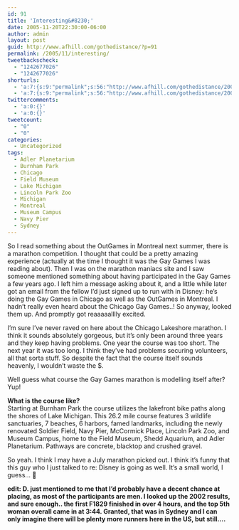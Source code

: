 ```yaml
---
id: 91
title: 'Interesting&#8230;'
date: 2005-11-20T22:30:00-06:00
author: admin
layout: post
guid: http://www.afhill.com/gothedistance/?p=91
permalink: /2005/11/interesting/
tweetbackscheck:
  - "1242677026"
  - "1242677026"
shorturls:
  - 'a:7:{s:9:"permalink";s:56:"http://www.afhill.com/gothedistance/2005/11/interesting/";s:7:"tinyurl";s:25:"http://tinyurl.com/qedd7v";s:4:"isgd";s:17:"http://is.gd/B5aw";s:5:"bitly";s:19:"http://bit.ly/JoaMr";s:5:"snipr";s:22:"http://snipr.com/ia9k7";s:5:"snurl";s:22:"http://snurl.com/ia9k7";s:7:"snipurl";s:24:"http://snipurl.com/ia9k7";}'
  - 'a:7:{s:9:"permalink";s:56:"http://www.afhill.com/gothedistance/2005/11/interesting/";s:7:"tinyurl";s:25:"http://tinyurl.com/qedd7v";s:4:"isgd";s:17:"http://is.gd/B5aw";s:5:"bitly";s:19:"http://bit.ly/JoaMr";s:5:"snipr";s:22:"http://snipr.com/ia9k7";s:5:"snurl";s:22:"http://snurl.com/ia9k7";s:7:"snipurl";s:24:"http://snipurl.com/ia9k7";}'
twittercomments:
  - 'a:0:{}'
  - 'a:0:{}'
tweetcount:
  - "0"
  - "0"
categories:
  - Uncategorized
tags:
  - Adler Planetarium
  - Burnham Park
  - Chicago
  - Field Museum
  - Lake Michigan
  - Lincoln Park Zoo
  - Michigan
  - Montreal
  - Museum Campus
  - Navy Pier
  - Sydney
---
```

So I read something about the OutGames in Montreal next summer, there is a marathon competition. I thought that could be a pretty amazing experience (actually at the time I thought it was the Gay Games I was reading about). Then I was on the marathon maniacs site and I saw someone mentioned something about having participated in the Gay Games a few years ago. I left him a message asking about it, and a little while later got an email from the fellow I&#8217;d just signed up to run with in Disney: he&#8217;s doing the Gay Games in Chicago as well as the OutGames in Montreal. I hadn&#8217;t really even heard about the Chicago Gay Games..! So anyway, looked them up. And promptly got reaaaaalllly excited.

I&#8217;m sure I&#8217;ve never raved on here about the Chicago Lakeshore marathon. I think it sounds absolutely gorgeous, but it&#8217;s only been around three years and they keep having problems. One year the course was too short. The next year it was too long. I think they&#8217;ve had problems securing volunteers, all that sorta stuff. So despite the fact that the course itself sounds heavenly, I wouldn&#8217;t waste the $.

Well guess what course the Gay Games marathon is modelling itself after? Yup!

**What is the course like?**  
Starting at Burnham Park the course utilizes the lakefront bike paths along the shores of Lake Michigan. This 26.2 mile course features 3 wildlife sanctuaries, 7 beaches, 6 harbors, famed landmarks, including the newly renovated Soldier Field, Navy Pier, McCormick Place, Lincoln Park Zoo, and Museum Campus, home to the Field Museum, Shedd Aquarium, and Adler Planetarium. Pathways are concrete, blacktop and crushed gravel. 

So yeah. I think I may have a July marathon picked out. I think it&#8217;s funny that this guy who I just talked to re: Disney is going as well. It&#8217;s a small world, I guess&#8230; 🙂

**edit: D. just mentioned to me that I&#8217;d probably have a decent chance at placing, as most of the participants are men. I looked up the 2002 results, and sure enough.. the first F1829 finished in over 4 hours, and the top 5th woman overall came in at 3:44. Granted, that was in Sydney and I can only imagine there will be plenty more runners here in the US, but still&#8230;.**